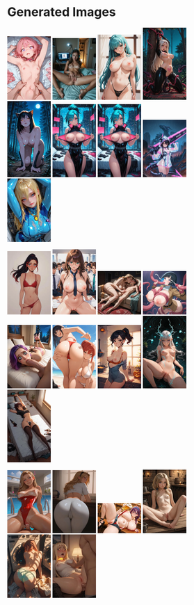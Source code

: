 # Generated Images



<img src="2025_09_22_01_thumb.webp" width="100"/> <img src="2025_09_22_02_thumb.webp" width="100"/> <img src="2025_09_22_03_thumb.webp" width="100"/> <img src="2025_09_22_04_thumb.webp" width="100"/> <img src="2025_09_22_05_thumb.webp" width="100"/> <img src="2025_09_22_06_thumb.webp" width="100"/> <img src="2025_09_22_07_thumb.webp" width="100"/> <img src="2025_09_22_08_thumb.webp" width="100"/> <img src="2025_09_22_09_thumb.webp" width="100"/>

<img src="2025_09_22_10_thumb.webp" width="100"/> <img src="2025_09_22_11_thumb.webp" width="100"/> <img src="2025_09_22_12_thumb.webp" width="100"/> <img src="2025_09_22_13_thumb.webp" width="100"/> <img src="2025_09_22_14_thumb.webp" width="100"/> <img src="2025_09_22_15_thumb.webp" width="100"/> <img src="2025_09_22_16_thumb.webp" width="100"/> <img src="2025_09_22_17_thumb.webp" width="100"/> <img src="2025_09_22_18_thumb.webp" width="100"/>

<img src="2025_09_22_19_thumb.webp" width="100"/> <img src="2025_09_22_20_thumb.webp" width="100"/> <img src="2025_09_22_21_thumb.webp" width="100"/> <img src="2025_09_22_22_thumb.webp" width="100"/> <img src="2025_09_22_23_thumb.webp" width="100"/> <img src="2025_09_22_24_thumb.webp" width="100"/>